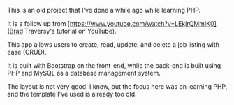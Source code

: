 This is an old project that I've done a while ago while learning PHP.

It is a follow up from [https://www.youtube.com/watch?v=LEkjrQMmIK0](Brad Traversy's tutorial on YouTube).

This app allows users to create, read, update, and delete a job listing with ease (CRUD).

It is built with Bootstrap on the front-end, while the back-end is built using PHP and MySQL as a database management system.

The layout is not very good, I know, but the focus here was on learning PHP, and the template I've used is already too old.